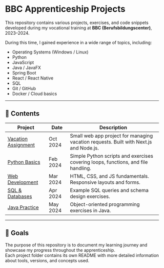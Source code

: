 # BBC Apprenticeship Projects

This repository contains various projects, exercises, and code snippets developed during my vocational training at **BBC (Berufsbildungscenter)**, 2023–2024.

During this time, I gained experience in a wide range of topics, including:

- Operating Systems (Windows / Linux)
- Python
- JavaScript
- Java / JavaFX
- Spring Boot
- React / React Native
- SQL
- Git / GitHub
- Docker / Cloud basics

---

## 📁 Contents

| Project | Date | Description |
|----------|------|--------------|
| [Vacation Assignment](https://github.com/FinnAlbrecht/vacationAssignment/blob/main/README.md) | Oct 2024 | Small web app project for managing vacation requests. Built with Next.js and Node.js. |
| [Python Basics](./01_python_grundlagen/README.md) | Feb 2024 | Simple Python scripts and exercises covering loops, functions, and file handling. |
| [Web Development](./02_webentwicklung/README.md) | Mar 2024 | HTML, CSS, and JS fundamentals. Responsive layouts and forms. |
| [SQL & Databases](./03_sql_datenbanken/README.md) | Apr 2024 | Example SQL queries and schema design exercises. |
| [Java Practice](./04_java_übung/README.md) | May 2024 | Object-oriented programming exercises in Java. |

---

## 🧠 Goals

The purpose of this repository is to document my learning journey and showcase my progress throughout the apprenticeship.  
Each project folder contains its own README with more detailed information about tools, versions, and concepts used.
